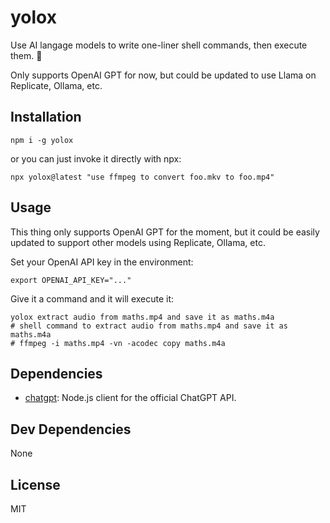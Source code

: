 # yolox

Use AI langage models to write one-liner shell commands, then execute them. 🤞

Only supports OpenAI GPT for now, but could be updated to use Llama on Replicate, Ollama, etc.

## Installation

```console
npm i -g yolox
```

or you can just invoke it directly with npx:

```console
npx yolox@latest "use ffmpeg to convert foo.mkv to foo.mp4"
```

## Usage

This thing only supports OpenAI GPT for the moment, but it could be easily updated to support other models using Replicate, Ollama, etc.

Set your OpenAI API key in the environment:

```console
export OPENAI_API_KEY="..."
```

Give it a command and it will execute it:

```
yolox extract audio from maths.mp4 and save it as maths.m4a
# shell command to extract audio from maths.mp4 and save it as maths.m4a
# ffmpeg -i maths.mp4 -vn -acodec copy maths.m4a
```

## Dependencies

- [chatgpt](https://ghub.io/chatgpt): Node.js client for the official ChatGPT API.

## Dev Dependencies

None

## License

MIT
